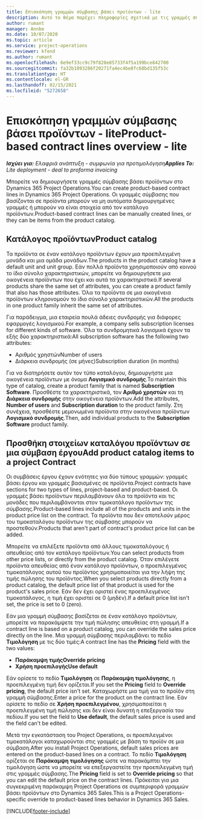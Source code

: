```yaml
---
title: Επισκόπηση γραμμών σύμβασης βάσει προϊόντων - lite
description: Αυτό το θέμα παρέχει πληροφορίες σχετικά με τις γραμμές σύμβασης βάσει προϊόντων.
author: rumant
manager: Annbe
ms.date: 10/07/2020
ms.topic: article
ms.service: project-operations
ms.reviewer: kfend
ms.author: rumant
ms.openlocfilehash: 6e9ef33cc9c79f828e85733f4f5a199bce842700
ms.sourcegitcommit: fa32b1893286f20271fa4ec4be8fc68bd135f53c
ms.translationtype: HT
ms.contentlocale: el-GR
ms.lasthandoff: 02/15/2021
ms.locfileid: "5272658"
---
```

# <a name="product-based-contract-lines-overview---lite"></a><span data-ttu-id="c13de-103">Επισκόπηση γραμμών σύμβασης βάσει προϊόντων - lite</span><span class="sxs-lookup"><span data-stu-id="c13de-103">Product-based contract lines overview - lite</span></span>

<span data-ttu-id="c13de-104">_**Ισχύει για:** Ελαφριά ανάπτυξη - συμφωνία για προτιμολόγηση_</span><span class="sxs-lookup"><span data-stu-id="c13de-104">_**Applies To:** Lite deployment - deal to proforma invoicing_</span></span>

<span data-ttu-id="c13de-105">Μπορείτε να δημιουργήσετε γραμμές σύμβασης βάσει προϊόντων στο Dynamics 365 Project Operations.</span><span class="sxs-lookup"><span data-stu-id="c13de-105">You can create product-based contract lines in Dynamics 365 Project Operations.</span></span> <span data-ttu-id="c13de-106">Οι γραμμές σύμβασης που βασίζονται σε προϊόντα μπορούν να μη αυτόματα δημιουργημένες γραμμές ή μπορούν να είναι στοιχεία από τον κατάλογο προϊόντων.</span><span class="sxs-lookup"><span data-stu-id="c13de-106">Product-based contract lines can be manually created lines, or they can be items from the product catalog.</span></span>

## <a name="product-catalog"></a><span data-ttu-id="c13de-107">Κατάλογος προϊόντων</span><span class="sxs-lookup"><span data-stu-id="c13de-107">Product catalog</span></span>

<span data-ttu-id="c13de-108">Τα προϊόντα σε έναν κατάλογο προϊόντων έχουν μια προεπιλεγμένη μονάδα και μια ομάδα μονάδων.</span><span class="sxs-lookup"><span data-stu-id="c13de-108">The products in the product catalog have a default unit and unit group.</span></span> <span data-ttu-id="c13de-109">Εάν πολλά προϊόντα χρησιμοποιούν από κοινού το ίδιο σύνολο χαρακτηριστικών, μπορείτε να δημιουργήσετε μια οικογένεια προϊόντων που έχει και αυτά τα χαρακτηριστικά.</span><span class="sxs-lookup"><span data-stu-id="c13de-109">If several products share the same set of attributes, you can create a product family that also has those attributes.</span></span> <span data-ttu-id="c13de-110">Όλα τα προϊόντα σε μια οικογένεια προϊόντων κληρονομούν το ίδιο σύνολο χαρακτηριστικών.</span><span class="sxs-lookup"><span data-stu-id="c13de-110">All the products in one product family inherit the same set of attributes.</span></span>

<span data-ttu-id="c13de-111">Για παράδειγμα, μια εταιρεία πουλά άδειες συνδρομής για διάφορες εφαρμογές λογισμικού.</span><span class="sxs-lookup"><span data-stu-id="c13de-111">For example, a company sells subscription licenses for different kinds of software.</span></span> <span data-ttu-id="c13de-112">Όλα τα συνδρομητικά λογισμικά έχουν τα εξής δύο χαρακτηριστικά:</span><span class="sxs-lookup"><span data-stu-id="c13de-112">All subscription software has the following two attributes:</span></span>

- <span data-ttu-id="c13de-113">Αριθμός χρηστών</span><span class="sxs-lookup"><span data-stu-id="c13de-113">Number of users</span></span>
- <span data-ttu-id="c13de-114">Διάρκεια συνδρομής (σε μήνες)</span><span class="sxs-lookup"><span data-stu-id="c13de-114">Subscription duration (in months)</span></span>

<span data-ttu-id="c13de-115">Για να διατηρήσετε αυτόν τον τύπο καταλόγου, δημιουργήστε μια οικογένεια προϊόντων με όνομα **Λογισμικό συνδρομής**.</span><span class="sxs-lookup"><span data-stu-id="c13de-115">To maintain this type of catalog, create a product family that is named **Subscription Software**.</span></span> <span data-ttu-id="c13de-116">Προσθέστε τα χαρακτηριστικά, τον **Αριθμό χρηστών** και τη **Διάρκεια συνδρομής** στην οικογένεια προϊόντων.</span><span class="sxs-lookup"><span data-stu-id="c13de-116">Add the attributes, **Number of users** and **Subscription duration** to the product family.</span></span> <span data-ttu-id="c13de-117">Στη συνέχεια, προσθέστε μεμονωμένα προϊόντα στην οικογένεια προϊόντων **Λογισμικό συνδρομής**.</span><span class="sxs-lookup"><span data-stu-id="c13de-117">Then, add individual products to the **Subscription Software** product family.</span></span>

## <a name="add-product-catalog-items-to-a-project-contract"></a><span data-ttu-id="c13de-118">Προσθήκη στοιχείων καταλόγου προϊόντων σε μια σύμβαση έργου</span><span class="sxs-lookup"><span data-stu-id="c13de-118">Add product catalog items to a project Contract</span></span>

<span data-ttu-id="c13de-119">Οι συμβάσεις έργου έχουν ενότητες για δύο τύπους γραμμών: γραμμές βάσει έργου και γραμμές βασισμένες σε προϊόντα.</span><span class="sxs-lookup"><span data-stu-id="c13de-119">Project contracts have sections for two types of lines, project-based and product-based.</span></span> <span data-ttu-id="c13de-120">Οι γραμμές βάσει προϊόντων περιλαμβάνουν όλα τα προϊόντα και τις μονάδες που περιλαμβάνονται στον τιμοκατάλογο προϊόντων της σύμβασης.</span><span class="sxs-lookup"><span data-stu-id="c13de-120">Product-based lines include all of the products and units in the product price list on the contract.</span></span> <span data-ttu-id="c13de-121">Τα προϊόντα που δεν αποτελούν μέρος του τιμοκαταλόγου προϊόντων της σύμβασης μπορούν να προστεθούν.</span><span class="sxs-lookup"><span data-stu-id="c13de-121">Products that aren't part of contract's product price list can be added.</span></span>

<span data-ttu-id="c13de-122">Μπορείτε να επιλέξετε προϊόντα από άλλους τιμοκαταλόγους ή απευθείας από τον κατάλογο προϊόντων.</span><span class="sxs-lookup"><span data-stu-id="c13de-122">You can select products from other price lists, or directly from the product catalog.</span></span> <span data-ttu-id="c13de-123">Όταν επιλέγετε προϊόντα απευθείας από έναν κατάλογο προϊόντων, ο προεπιλεγμένος τιμοκατάλογος αυτού του προϊόντος χρησιμοποιείται για την λήψη της τιμής πώλησης του προϊόντος.</span><span class="sxs-lookup"><span data-stu-id="c13de-123">When you select products directly from a product catalog, the default price list of that product is used for the product's sales price.</span></span> <span data-ttu-id="c13de-124">Εάν δεν έχει οριστεί ένας προεπιλεγμένος τιμοκατάλογος, η τιμή έχει οριστεί σε 0 (μηδέν).</span><span class="sxs-lookup"><span data-stu-id="c13de-124">If a default price list isn't set, the price is set to 0 (zero).</span></span>

<span data-ttu-id="c13de-125">Εάν μια γραμμή σύμβασης βασίζεται σε έναν κατάλογο προϊόντων, μπορείτε να παρακάμψετε την τιμή πώλησης απευθείας στη γραμμή.</span><span class="sxs-lookup"><span data-stu-id="c13de-125">If a contract line is based on a product catalog, you can override the sales price directly on the line.</span></span> <span data-ttu-id="c13de-126">Μια γραμμή σύμβασης περιλαμβάνει το πεδίο **Τιμολόγηση** με τις δύο τιμές:</span><span class="sxs-lookup"><span data-stu-id="c13de-126">A contract line has the **Pricing** field with the two values:</span></span>

- <span data-ttu-id="c13de-127">**Παράκαμψη τιμής**</span><span class="sxs-lookup"><span data-stu-id="c13de-127">**Override pricing**</span></span>
- <span data-ttu-id="c13de-128">**Χρήση προεπιλογής**</span><span class="sxs-lookup"><span data-stu-id="c13de-128">**Use default**</span></span>

<span data-ttu-id="c13de-129">Εάν ορίσετε το πεδίο **Τιμολόγηση** σε **Παράκαμψη τιμολόγησης**, η προεπιλεγμένη τιμή δεν ορίζεται.</span><span class="sxs-lookup"><span data-stu-id="c13de-129">If you set the **Pricing** field to **Override pricing**, the default price isn't set.</span></span> <span data-ttu-id="c13de-130">Καταχωρήστε μια τιμή για το προϊόν στη γραμμή σύμβασης.</span><span class="sxs-lookup"><span data-stu-id="c13de-130">Enter a price for the product on the contract line.</span></span> <span data-ttu-id="c13de-131">Εάν ορίσετε το πεδίο σε **Χρήση προεπιλεγμένου**, χρησιμοποιείται η προεπιλεγμένη τιμή πώλησης και δεν είναι δυνατή η επεξεργασία του πεδίου.</span><span class="sxs-lookup"><span data-stu-id="c13de-131">If you set the field to **Use default**, the default sales price is used and the field can't be edited.</span></span>

<span data-ttu-id="c13de-132">Μετά την εγκατάσταση του Project Operations, οι προεπιλεγμένοι τιμοκατάλογοι καταχωρούνται στις γραμμές με βάση το προϊόν σε μια σύμβαση.</span><span class="sxs-lookup"><span data-stu-id="c13de-132">After you install Project Operations, default sales prices are entered on the product-based lines on a contract.</span></span> <span data-ttu-id="c13de-133">Το πεδίο **Τιμολόγηση** ορίζεται σε **Παράκαμψη τιμολόγησης** ώστε να παρακάμπτει την τιμολόγηση ώστε να μπορείτε να επεξεργαστείτε την προεπιλεγμένη τιμή στις γραμμές σύμβασης.</span><span class="sxs-lookup"><span data-stu-id="c13de-133">The **Pricing** field is set to **Override pricing** so that you can edit the default price on the contract lines.</span></span> <span data-ttu-id="c13de-134">Πρόκειται για μια συγκεκριμένη παράκαμψη Project Operations σε συμπεριφορά γραμμών βάσει προϊόντων στο Dynamics 365 Sales.</span><span class="sxs-lookup"><span data-stu-id="c13de-134">This is a Project Operations-specific override to product-based lines behavior in Dynamics 365 Sales.</span></span>


[!INCLUDE[footer-include](../../includes/footer-banner.md)]